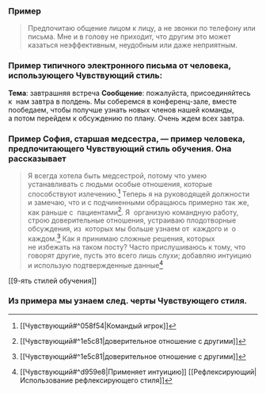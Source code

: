 ### Пример 
>Предпочитаю общение лицом к лицу, а не звонки по телефону или письма. Мне и в голову не приходит, что другим это может казаться неэффективным, неудобным или даже неприятным.

### Пример типичного электронного письма от человека, использующего Чувствующий стиль: 
**Тема**: завтрашняя встреча
**Сообщение**: пожалуйста, присоединяйтесь к  нам завтра в полдень. Мы соберемся в конференц-зале, вместе пообедаем, чтобы получше узнать новых членов нашей команды, а потом перейдем к обсуждению по плану. Очень ждем всех завтра.

### Пример София, старшая медсестра, — пример человека, предпочитающего Чувствующий стиль обучения. Она рассказывает 
>Я всегда хотела быть медсестрой, потому что умею устанавливать с людьми особые отношения, которые способствуют излечению.[^1] Теперь я на руководящей должности и замечаю, что и с подчиненными обращаюсь примерно так же, как раньше с  пациентами[^2]. Я  организую командную работу, строю доверительные отношения, устраиваю плодотворные обсуждения, из  которых мы больше узнаем от  каждого и  о каждом.[^2] Как я принимаю сложные решения, которых не избежать на таком посту? Часто прислушиваюсь к тому, что говорят другие, пусть это всего лишь слухи; добавляю интуицию и использую подтвержденные данные[^3]


[[9-ять стилей обучения]]

### Из примера мы узнаем след. черты Чувствующего стиля. 
[^1]:[[Чувствующий#^058f54|Командый игрок]]
[^2]:[[Чувствующий#^1e5c81|доверительное отношение с другими]]
[^3]:[[Чувствующий#^d959e8|Применяет интуицию]] [[Рефлексирующий|Использование рефлексирующего стиля]]